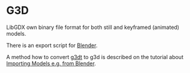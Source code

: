 # G3D #

LibGDX own binary file format for both still and keyframed (animated) models.

There is an export script for [Blender](Blender.md).


A method how to convert [g3dt](fileFormatG3dt.md) to g3d is described on the tutorial about [Importing Models e.g. from Blender](ImportingModelsFromBlender.md).